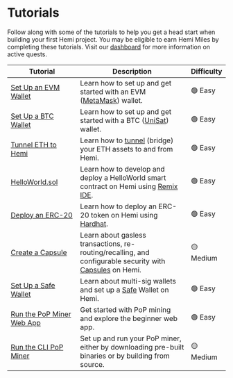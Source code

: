# Tutorials

Follow along with some of the tutorials to help you get a head start when building your first Hemi project. You may be eligible to earn Hemi Miles by completing these tutorials. Visit our [dashboard](https://points.absinthe.network/hemi/start) for more information on active quests.

<table><thead><tr><th width="194">Tutorial</th><th width="397">Description</th><th>Difficulty</th></tr></thead><tbody><tr><td><a href="../../main/start-here/developers.md">Set Up an EVM Wallet</a></td><td>Learn how to set up and get started with an EVM (<a href="https://metamask.io">MetaMask</a>) wallet.</td><td>🟢 Easy</td></tr><tr><td><a href="btc-wallet-setup/">Set Up a BTC Wallet</a></td><td>Learn how to set up and get started with a BTC (<a href="https://unisat.io">UniSat</a>) wallet.</td><td>🟢 Easy</td></tr><tr><td><a href="tunnel-eth-to-hemi.md">Tunnel ETH to Hemi</a></td><td>Learn how to <a href="../../foundational-topics/the-architecture/tunneling.md">tunnel</a> (bridge) your ETH assets to and from Hemi.</td><td>🟢 Easy</td></tr><tr><td><a href="using-remix-ide.md">HelloWorld.sol</a></td><td>Learn how to develop and deploy a HelloWorld smart contract on Hemi using <a href="https://remix.ethereum.org/">Remix IDE</a>.</td><td>🟢 Easy</td></tr><tr><td><a href="erc-20.md">Deploy an ERC-20</a></td><td>Learn how to deploy an ERC-20 token on Hemi using <a href="https://hardhat.org/">Hardhat</a>.</td><td>🟢 Easy</td></tr><tr><td><a href="create-a-capsule.md">Create a Capsule</a></td><td>Learn about gasless transactions, re-routing/recalling, and configurable security with <a href="../capsules.md">Capsules</a> on Hemi.</td><td>🟡 Medium</td></tr><tr><td><a href="set-up-a-safe-wallet.md">Set Up a Safe Wallet</a></td><td>Learn about multi-sig wallets and set up a <a href="https://safe.global">Safe</a> Wallet on Hemi.</td><td>🟢 Easy</td></tr><tr><td><a href="web-based-pop-miner.md">Run the PoP Miner Web App</a></td><td>Get started with PoP mining and explore the beginner web app. </td><td>🟢 Easy</td></tr><tr><td><a href="setup-part-1.md">Run the CLI PoP Miner</a></td><td>Set up and run your PoP miner, either by downloading pre-built binaries or by building from source.</td><td>🟡 Medium</td></tr></tbody></table>

